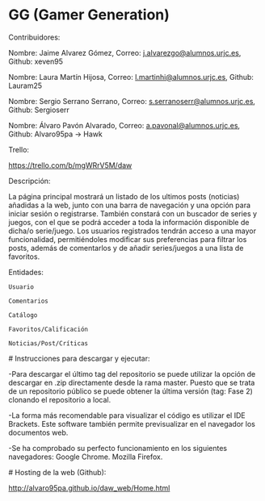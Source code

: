 ﻿# GG (Gamer Generation)

Contribuidores: 

  Nombre: Jaime Alvarez Gómez, Correo: j.alvarezgo@alumnos.urjc.es, Github: xeven95
  
  Nombre: Laura Martín Hijosa,  Correo: l.martinhi@alumnos.urjc.es, Github: Lauram25
  
  Nombre: Sergio Serrano Serrano,  Correo: s.serranoserr@alumnos.urjc.es, Github: Sergioserr
  
  Nombre: Álvaro Pavón Alvarado,  Correo: a.pavonal@alumnos.urjc.es, Github: Alvaro95pa -> Hawk

Trello:

  https://trello.com/b/mgWRrV5M/daw
  
  
Descripción:

La página principal mostrará un listado de los ultimos posts (noticias) añadidas a la web, junto con una barra de navegación y 	una opción para iniciar sesión o registrarse. También constará con un buscador de series y juegos, con el que se podrá acceder a toda la información disponible de dicha/o serie/juego. Los usuarios registrados tendrán acceso a una mayor funcionalidad, permitiéndoles modificar sus preferencias para filtrar los posts, además de comentarlos y de añadir series/juegos a una lista de favoritos.

Entidades:

	Usuario
	
	Comentarios

	Catálogo
	
	Favoritos/Calificación

	Noticias/Post/Críticas
	
﻿# Instrucciones para descargar y ejecutar:
 
 -Para descargar el último tag del repositorio se puede utilizar la opción de descargar en .zip directamente desde la rama master.
  Puesto que se trata de un repositorio público se puede obtener la última versión (tag: Fase 2) clonando el repositorio a local.
  
 -La forma más recomendable para visualizar el código es utilizar el IDE Brackets. Este software también permite previsualizar en el    navegador los documentos web.
 
 -Se ha comprobado su perfecto funcionamiento en los siguientes navegadores:
  	Google Chrome.
  	Mozilla Firefox.

﻿# Hosting de la web (Github):
 
 http://alvaro95pa.github.io/daw_web/Home.html

  
